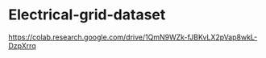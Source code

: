 # Electrical-grid-dataset
https://colab.research.google.com/drive/1QmN9WZk-fJBKvLX2pVap8wkL-DzpXrrq
